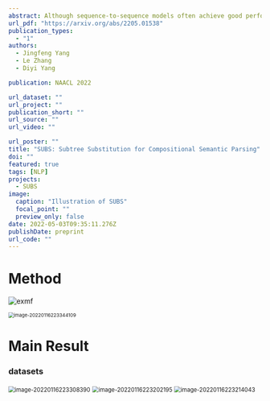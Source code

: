 ```yaml
---
abstract: Although sequence-to-sequence models often achieve good performance in semantic parsing for i.i.d. data, their performance is still inferior in compositional generalization. Several data augmentation methods have been proposed to alleviate this problem. However, prior work only leveraged  superficial grammar or rules for data augmentation, which resulted in limited improvement. We propose to use subtree substitution for compositional data augmentation, where we consider subtrees with similar semantic functions as exchangeable. Our experiments showed that such augmented data led to significantly better performance on Scan and GeoQuery, and reached new SOTA on compositional split of GeoQuery.
url_pdf: "https://arxiv.org/abs/2205.01538"
publication_types:
  - "1"
authors:
  - Jingfeng Yang
  - Le Zhang
  - Diyi Yang

publication: NAACL 2022 

url_dataset: ""
url_project: ""
publication_short: ""
url_source: ""
url_video: ""

url_poster: ""
title: "SUBS: Subtree Substitution for Compositional Semantic Parsing"
doi: ""
featured: true
tags: [NLP]
projects:
  - SUBS
image:
  caption: "Illustration of SUBS"
  focal_point: ""
  preview_only: false
date: 2022-05-03T09:35:11.276Z
publishDate: preprint
url_code: ""
---
```


# Method

![exmf](https://s2.loli.net/2022/01/16/qGBThMefWFDz7I4.png)

<img src="https://s2.loli.net/2022/01/16/WPovegECJb1Uyjt.png" alt="image-20220116223344109" style="zoom: 67%;" />

# Main Result 

### datasets

<img src="https://s2.loli.net/2022/01/16/KQjWpVyhtEYrvPU.png" alt="image-20220116223308390" style="zoom:80%;" />



<img src="https://s2.loli.net/2022/01/16/eTDu3BhzrPtYyHN.png" alt="image-20220116223202195" style="zoom: 80%;" />

<img src="https://s2.loli.net/2022/01/16/RLKutDZNcOSiBAw.png" alt="image-20220116223214043" style="zoom: 80%;" />




